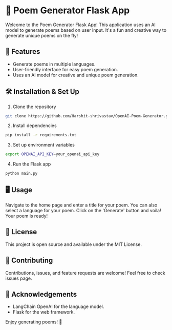 # 📝 Poem Generator Flask App

Welcome to the Poem Generator Flask App! This application uses an AI model to generate poems based on user input. It's a fun and creative way to generate unique poems on the fly!

## 🚀 Features

- Generate poems in multiple languages.
- User-friendly interface for easy poem generation.
- Uses an AI model for creative and unique poem generation.

## 🛠️ Installation & Set Up

1. Clone the repository
```bash
git clone https://github.com/Harshit-shrivastav/OpenAI-Poem-Generator.git
```
2. Install dependencies
```bash
pip install -r requirements.txt
```
3. Set up environment variables
```bash
export OPENAI_API_KEY=your_openai_api_key
```
4. Run the Flask app
```bash
python main.py
```
## 🖥️ Usage

Navigate to the home page and enter a title for your poem. You can also select a language for your poem. Click on the 'Generate' button and voila! Your poem is ready!

## 📜 License

This project is open source and available under the MIT License.

## 🤝 Contributing

Contributions, issues, and feature requests are welcome! Feel free to check issues page.

## 🙏 Acknowledgements

- LangChain OpenAI for the language model.
- Flask for the web framework.

Enjoy generating poems! 🎉

